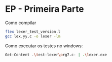 # EP - Primeira Parte

Como compilar
```bash
flex lexer_test_version.l 
gcc lex.yy.c -o lexer -lm 
```

Como executar os testes no windows:
```bash
Get-Content .\test-lexer\prg7.c- | .\lexer.exe   
